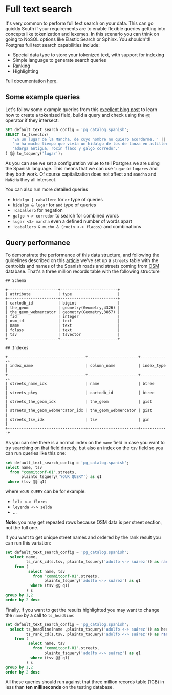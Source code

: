 # Full text search

It's very common to perform full text search on your data. This can go quickly South if your requirements are to enable flexible queries getting into concepts like tokenization and lexemes. In this scenario you can think on going to NoSQL options like Elastic Search or Sphinx. You shouldn't!! Postgres full text search capabilities include:

* Special data type to store your tokenized text, with support for indexing
* Simple language to generate search queries
* Ranking
* Highlighting

Full documentation [here](https://www.postgresql.org/docs/current/textsearch.html).

## Some example queries

Let's follow some example queries from this [excellent blog post](https://www.compose.com/articles/mastering-postgresql-tools-full-text-search-and-phrase-search/#entertsquery) to learn how to create a tokenized field, build a query and check using the `@@` operator if they intersect:

```sql
SET default_text_search_config = 'pg_catalog.spanish';
SELECT to_tsvector(
   'En un lugar de la Mancha, de cuyo nombre no quiero acordarme, ' ||
   'no ha mucho tiempo que vivía un hidalgo de los de lanza en astilleros, ' ||
   'adarga antigua, rocín flaco y galgo corredor.'
) @@ to_tsquery('lugar');
```

As you can see we set a configuration value to tell Postgres we are using the Spanish language. This means that we can use `lugar` or `lugares` and they both work. Of course capitalization does not affect and `mancha` and `MaNcHa` they all intersect.

You can also run more detailed queries

* `hidalgo | caballero` for `or` type of queries
* `hidalgo & lugar` for `and` type of queries
* `!caballero` for negation
* `galgo <-> corredor` to search for combined words
* `lugar <3> mancha` even a defined number of words apart
* `!caballero & mucho & (rocín <-> flacos)` and combinations

## Query performance

To demonstrate the performance of this data structure, and following the guidelines described on this [article](https://blog.lateral.io/2015/05/full-text-search-in-milliseconds-with-postgresql/) we've set up a `streets` table with the centroids and names of the Spanish roads and streets coming from [OSM](https://osm.org) database. That's a three million records table with the following structure

```text
## Schema

+----------------------+-------------------------+
| attribute            | type                    |
+----------------------+-------------------------+
| cartodb_id           | bigint                  |
| the_geom             | geometry(Geometry,4326) |
| the_geom_webmercator | geometry(Geometry,3857) |
| fid                  | integer                 |
| osm_id               | text                    |
| name                 | text                    |
| fclass               | text                    |
| tsv                  | tsvector                |
+----------------------+-------------------------+

## Indexes

+----------------------------------+----------------------+------------+
| index_name                       | column_name          | index_type |
+----------------------------------+----------------------+------------+
| streets_name_idx                 | name                 | btree      |
| streets_pkey                     | cartodb_id           | btree      |
| streets_the_geom_idx             | the_geom             | gist       |
| streets_the_geom_webmercator_idx | the_geom_webmercator | gist       |
| streets_tsv_idx                  | tsv                  | gin        |
+----------------------------------+----------------------+------------+
```

As you can see there is a normal index on the `name` field in case you want to try searching on that field directly, but also an index on the `tsv` field so you can run queries like this one:

```sql
set default_text_search_config = 'pg_catalog.spanish';
select name, tsv
  from "commitconf-01".streets,
       plainto_tsquery('YOUR QUERY') as q1
 where (tsv @@ q1)
```

where `YOUR QUERY` can be for example:

* `lola <-> flores`
* `leyenda <-> zelda`
* ...

**Note**: you may get repeated rows because OSM data is per street section, not the full one.

If you want to get unique street names and ordered by the rank result you can run this variation:

```sql
set default_text_search_config = 'pg_catalog.spanish';
  select name,
         ts_rank_cd(s.tsv, plainto_tsquery('adolfo <-> suárez')) as rank
    from (
          select name, tsv
            from "commitconf-01".streets,
                 plainto_tsquery('adolfo <-> suárez') as q1
           where (tsv @@ q1)
         ) s
group by 1,2
order by 2 desc
```

Finally, if you want to get the results highlighted you may want to change the `name` by a call to `ts_headline`:

```sql
set default_text_search_config = 'pg_catalog.spanish';
  select ts_headline(name ,plainto_tsquery('adolfo <-> suárez')) as headline,
         ts_rank_cd(s.tsv, plainto_tsquery('adolfo <-> suárez')) as rank
    from (
          select name, tsv
            from "commitconf-01".streets,
                 plainto_tsquery('adolfo <-> suárez') as q1
           where (tsv @@ q1)
         ) s
group by 1,2
order by 2 desc
```

All these queries should run against that three million records table (1GB) in less than **ten milliseconds** on the testing database.
